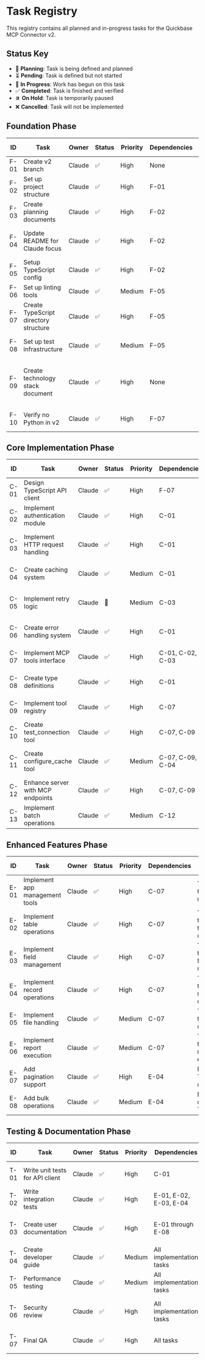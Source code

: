 # Task Registry

This registry contains all planned and in-progress tasks for the Quickbase MCP Connector v2.

## Status Key
- 🔄 **Planning**: Task is being defined and planned
- ⏳ **Pending**: Task is defined but not started
- 🚧 **In Progress**: Work has begun on this task
- ✅ **Completed**: Task is finished and verified
- ⏸️ **On Hold**: Task is temporarily paused
- ❌ **Cancelled**: Task will not be implemented

## Foundation Phase

| ID | Task | Owner | Status | Priority | Dependencies | Verification Method | Last Updated |
|----|------|-------|--------|----------|--------------|---------------------|-------------|
| F-01 | Create v2 branch | Claude | ✅ | High | None | Branch exists on git | 2025-05-11 |
| F-02 | Set up project structure | Claude | ✅ | High | F-01 | Directories created and verified | 2025-05-11 |
| F-03 | Create planning documents | Claude | ✅ | High | F-02 | Plans created in ai_workspace | 2025-05-11 |
| F-04 | Update README for Claude focus | Claude | ✅ | High | F-02 | README verified to focus on Claude | 2025-05-11 |
| F-05 | Setup TypeScript config | Claude | ✅ | High | F-02 | tsconfig.json exists and valid | 2025-05-11 |
| F-06 | Set up linting tools | Claude | ✅ | Medium | F-05 | ESLint config exists | 2025-05-11 |
| F-07 | Create TypeScript directory structure | Claude | ✅ | High | F-05 | Directories follow TS conventions | 2025-05-11 |
| F-08 | Set up test infrastructure | Claude | ✅ | Medium | F-05 | Jest configured correctly | 2025-05-11 |
| F-09 | Create technology stack document | Claude | ✅ | High | None | Document created specifying TypeScript-only approach | 2025-05-11 |
| F-10 | Verify no Python in v2 | Claude | ✅ | High | F-07 | No Python files found in v2 directory | 2025-05-11 |

## Core Implementation Phase

| ID | Task | Owner | Status | Priority | Dependencies | Verification Method | Last Updated |
|----|------|-------|--------|----------|--------------|---------------------|-------------|
| C-01 | Design TypeScript API client | Claude | ✅ | High | F-07 | Client implementation in TypeScript | 2025-05-11 |
| C-02 | Implement authentication module | Claude | ✅ | High | C-01 | Auth headers included in client | 2025-05-11 |
| C-03 | Implement HTTP request handling | Claude | ✅ | High | C-01 | HTTP client functioning with TypeScript | 2025-05-11 |
| C-04 | Create caching system | Claude | ✅ | Medium | C-01 | Cache service implemented in TypeScript | 2025-05-11 |
| C-05 | Implement retry logic | Claude | 🚧 | Medium | C-03 | Retry logic working in TypeScript client | 2025-05-11 |
| C-06 | Create error handling system | Claude | ✅ | High | C-01 | Error handling implemented in TypeScript | 2025-05-11 |
| C-07 | Implement MCP tools interface | Claude | ✅ | High | C-01, C-02, C-03 | MCP interface defined in TypeScript | 2025-05-11 |
| C-08 | Create type definitions | Claude | ✅ | High | C-01 | TypeScript interfaces defined | 2025-05-11 |
| C-09 | Implement tool registry | Claude | ✅ | High | C-07 | Tool registry created and functioning | 2025-05-11 |
| C-10 | Create test_connection tool | Claude | ✅ | High | C-07, C-09 | Tool implemented and working | 2025-05-11 |
| C-11 | Create configure_cache tool | Claude | ✅ | Medium | C-07, C-09, C-04 | Cache configuration tool implemented | 2025-05-11 |
| C-12 | Enhance server with MCP endpoints | Claude | ✅ | High | C-07, C-09 | Server handles tool requests | 2025-05-11 |
| C-13 | Implement batch operations | Claude | ✅ | Medium | C-12 | Batch endpoint working | 2025-05-11 |

## Enhanced Features Phase

| ID | Task | Owner | Status | Priority | Dependencies | Verification Method | Last Updated |
|----|------|-------|--------|----------|--------------|---------------------|-------------|
| E-01 | Implement app management tools | Claude | ✅ | High | C-07 | TypeScript tools for app management | 2025-05-22 |
| E-02 | Implement table operations | Claude | ✅ | High | C-07 | TypeScript tools for table operations | 2025-05-22 |
| E-03 | Implement field management | Claude | ✅ | High | C-07 | TypeScript tools for field management | 2025-05-22 |
| E-04 | Implement record operations | Claude | ✅ | High | C-07 | TypeScript tools for record operations | 2025-05-22 |
| E-05 | Implement file handling | Claude | ✅ | Medium | C-07 | TypeScript tools for file operations | 2025-05-22 |
| E-06 | Implement report execution | Claude | ✅ | Medium | C-07 | TypeScript tools for report execution | 2025-05-22 |
| E-07 | Add pagination support | Claude | ✅ | High | E-04 | Pagination in TypeScript client | 2025-05-22 |
| E-08 | Add bulk operations | Claude | ✅ | Medium | E-04 | Bulk operations in TypeScript | 2025-05-22 |

## Testing & Documentation Phase

| ID | Task | Owner | Status | Priority | Dependencies | Verification Method | Last Updated |
|----|------|-------|--------|----------|--------------|---------------------|-------------|
| T-01 | Write unit tests for API client | Claude | ✅ | High | C-01 | Jest tests for TypeScript client | 2025-05-22 |
| T-02 | Write integration tests | Claude | ✅ | High | E-01, E-02, E-03, E-04 | Integration tests in TypeScript | 2025-05-22 |
| T-03 | Create user documentation | Claude | ✅ | High | E-01 through E-08 | Documentation covers TypeScript interfaces | 2025-05-22 |
| T-04 | Create developer guide | Claude | ✅ | Medium | All implementation tasks | Guide covers TypeScript patterns | 2025-05-22 |
| T-05 | Performance testing | Claude | ✅ | Medium | All implementation tasks | Performance tests in TypeScript | 2025-05-22 |
| T-06 | Security review | Claude | ✅ | High | All implementation tasks | Security review of TypeScript code | 2025-05-22 |
| T-07 | Final QA | Claude | ✅ | High | All tasks | QA passes on TypeScript codebase | 2025-05-22 |